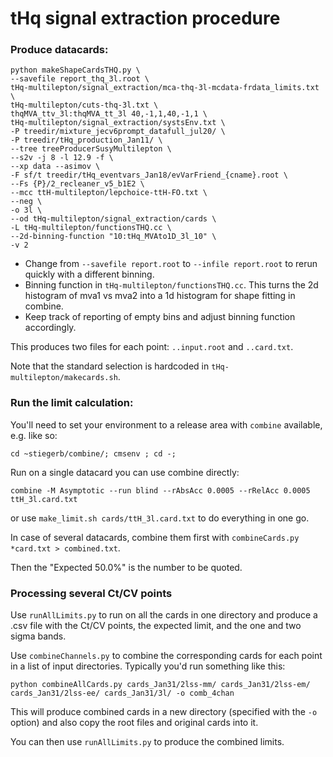 # tHq signal extraction procedure

### Produce datacards:

```
python makeShapeCardsTHQ.py \
--savefile report_thq_3l.root \
tHq-multilepton/signal_extraction/mca-thq-3l-mcdata-frdata_limits.txt \
tHq-multilepton/cuts-thq-3l.txt \
thqMVA_ttv_3l:thqMVA_tt_3l 40,-1,1,40,-1,1 \
tHq-multilepton/signal_extraction/systsEnv.txt \
-P treedir/mixture_jecv6prompt_datafull_jul20/ \
-P treedir/tHq_production_Jan11/ \
--tree treeProducerSusyMultilepton \
--s2v -j 8 -l 12.9 -f \
--xp data --asimov \
-F sf/t treedir/tHq_eventvars_Jan18/evVarFriend_{cname}.root \
--Fs {P}/2_recleaner_v5_b1E2 \
--mcc ttH-multilepton/lepchoice-ttH-FO.txt \
--neg \
-o 3l \
--od tHq-multilepton/signal_extraction/cards \
-L tHq-multilepton/functionsTHQ.cc \
--2d-binning-function "10:tHq_MVAto1D_3l_10" \
-v 2
```

- Change from `--savefile report.root` to `--infile report.root` to rerun quickly with a different binning.
- Binning function in `tHq-multilepton/functionsTHQ.cc`. This turns the 2d histogram of mva1 vs mva2 into a 1d histogram for shape fitting in combine.
- Keep track of reporting of empty bins and adjust binning function accordingly.

This produces two files for each point: `..input.root` and `..card.txt`.

Note that the standard selection is hardcoded in `tHq-multilepton/makecards.sh`.

### Run the limit calculation:

You'll need to set your environment to a release area with `combine` available, e.g. like so:

```
cd ~stiegerb/combine/; cmsenv ; cd -;
```

Run on a single datacard you can use combine directly:

```
combine -M Asymptotic --run blind --rAbsAcc 0.0005 --rRelAcc 0.0005 ttH_3l.card.txt
```

or use `make_limit.sh cards/ttH_3l.card.txt` to do everything in one go.

In case of several datacards, combine them first with `combineCards.py *card.txt > combined.txt`.

Then the "Expected 50.0%" is the number to be quoted.

### Processing several Ct/CV points

Use `runAllLimits.py` to run on all the cards in one directory and produce a .csv file with the Ct/CV points, the expected limit, and the one and two sigma bands.

Use `combineChannels.py` to combine the corresponding cards for each point in a list of input directories. Typically you'd run something like this:

```
python combineAllCards.py cards_Jan31/2lss-mm/ cards_Jan31/2lss-em/ cards_Jan31/2lss-ee/ cards_Jan31/3l/ -o comb_4chan
```

This will produce combined cards in a new directory (specified with the `-o` option) and also copy the root files and original cards into it.

You can then use `runAllLimits.py` to produce the combined limits.
